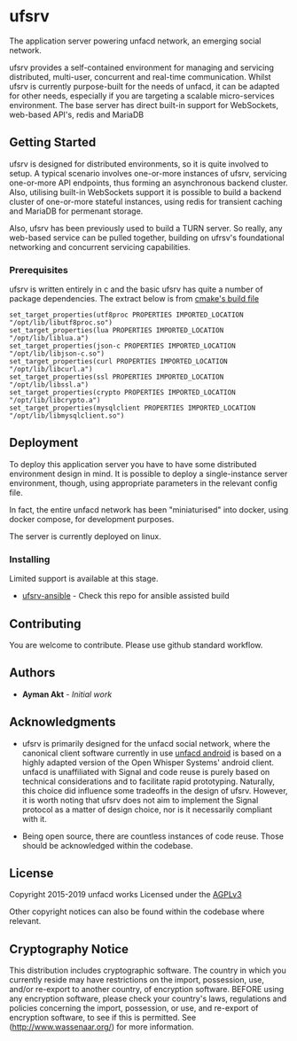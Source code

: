 # ufsrv

The application server powering unfacd network, an emerging social network.

ufsrv provides a self-contained environment for managing and servicing distributed,
multi-user, concurrent and real-time communication. 
Whilst ufsrv is currently purpose-built for the needs of unfacd, it can be adapted for other needs, especially if you are targeting a scalable micro-services environment. The base server has direct built-in support for WebSockets, web-based API's, redis and MariaDB

## Getting Started

ufsrv is designed for distributed environments, so it is quite involved to setup. A typical scenario involves one-or-more instances of ufsrv, servicing one-or-more API endpoints, thus forming an asynchronous backend cluster. Also, utilising built-in WebSockets support it is possible to build a backend cluster of one-or-more stateful instances, using redis for transient caching and MariaDB for permenant storage.

Also, ufsrv has been previously used to build a TURN server. So really, any web-based service can be pulled together, building on ufrsv's foundational networking and concurrent servicing capabilities.

### Prerequisites

ufsrv is written entirely in c and the basic ufsrv has quite a number of package dependencies. The extract below is from [cmake's build file](https://github.com/unfacd/ufsrv/blob/github/src/CMakeLists.txt)

```
set_target_properties(utf8proc PROPERTIES IMPORTED_LOCATION "/opt/lib/libutf8proc.so")
set_target_properties(lua PROPERTIES IMPORTED_LOCATION "/opt/lib/liblua.a")
set_target_properties(json-c PROPERTIES IMPORTED_LOCATION "/opt/lib/libjson-c.so")
set_target_properties(curl PROPERTIES IMPORTED_LOCATION "/opt/lib/libcurl.a")
set_target_properties(ssl PROPERTIES IMPORTED_LOCATION "/opt/lib/libssl.a")
set_target_properties(crypto PROPERTIES IMPORTED_LOCATION "/opt/lib/libcrypto.a")
set_target_properties(mysqlclient PROPERTIES IMPORTED_LOCATION "/opt/lib/libmysqlclient.so")
```

## Deployment

To deploy this application server you have to have some distributed environment design in mind. It is possible to deploy a single-instance server environment, though, using appropriate parameters in the relevant config file.

In fact, the entire unfacd network has been "miniaturised" into docker, using docker compose, for development purposes.

The server is currently deployed on linux.

### Installing

Limited support is available at this stage.


* [ufsrv-ansible](https://github.com/unfacd/ufsrv-ansible) - Check this repo for ansible assisted build

## Contributing

You are welcome to contribute. Please use github standard workflow.

## Authors

* **Ayman Akt** - *Initial work*

## Acknowledgments

* ufsrv is primarily designed for the unfacd social network, 
where the canonical client software currently in use [unfacd android](https://github.com/unfacd/unfacd-android)  is based on a highly adapted 
version of the Open Whisper Systems' android client. unfacd is unaffiliated with Signal and code reuse is purely based on technical 
considerations and to facilitate rapid prototyping. Naturally, this choice did influence some tradeoffs in the design of ufsrv. However, it is worth
noting that ufsrv does not aim to implement the Signal protocol as a matter of design choice, nor is it necessarily compliant with it.

* Being open source, there are countless instances of code reuse. Those should be acknowledged within the codebase.

## License

Copyright 2015-2019 unfacd works
Licensed under the [AGPLv3](https://www.gnu.org/licenses/agpl-3.0.html)

Other copyright notices can also be found within the codebase where relevant.

## Cryptography Notice

This distribution includes cryptographic software. The country in which you currently reside may have restrictions on the import, possession, use, and/or re-export to another country, of encryption software. BEFORE using any encryption software, please check your country's laws, regulations and policies concerning the import, possession, or use, and re-export of encryption software, to see if this is permitted. See (http://www.wassenaar.org/) for more information.



